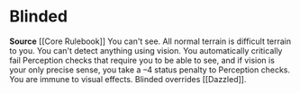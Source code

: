 ﻿---
id: '1'
name: Blinded
source: null

---
# Blinded

**Source** [[Core Rulebook]]
You can't see. All normal terrain is difficult terrain to you. You can't detect anything using vision. You automatically critically fail Perception checks that require you to be able to see, and if vision is your only precise sense, you take a –4 status penalty to Perception checks. You are immune to visual effects. Blinded overrides [[Dazzled]].